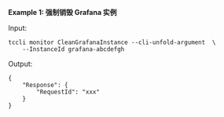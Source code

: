 **Example 1: 强制销毁 Grafana 实例**



Input: 

```
tccli monitor CleanGrafanaInstance --cli-unfold-argument  \
    --InstanceId grafana-abcdefgh
```

Output: 
```
{
    "Response": {
        "RequestId": "xxx"
    }
}
```

